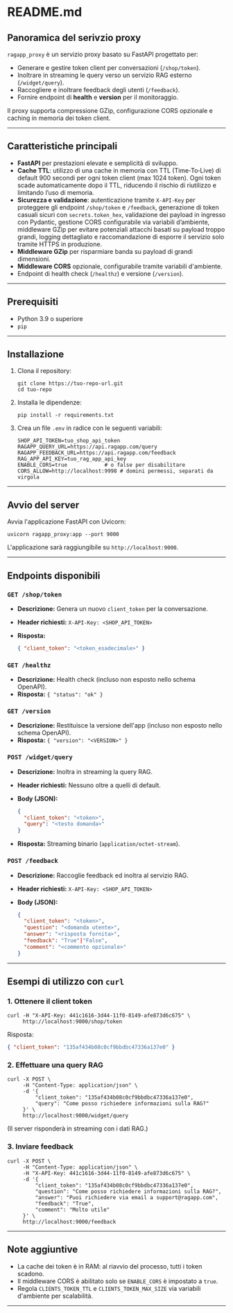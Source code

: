 # README.md

## Panoramica del serivzio proxy

`ragapp_proxy` è un servizio proxy basato su FastAPI progettato per:

* Generare e gestire token client per conversazioni (`/shop/token`).
* Inoltrare in streaming le query verso un servizio RAG esterno (`/widget/query`).
* Raccogliere e inoltrare feedback degli utenti (`/feedback`).
* Fornire endpoint di **health** e **version** per il monitoraggio.

Il proxy supporta compressione GZip, configurazione CORS opzionale e caching in memoria dei token client.

---

## Caratteristiche principali

* **FastAPI** per prestazioni elevate e semplicità di sviluppo.
* **Cache TTL**: utilizzo di una cache in memoria con TTL (Time‑To‑Live) di default 900 secondi per ogni token client (max 1024 token). Ogni token scade automaticamente dopo il TTL, riducendo il rischio di riutilizzo e limitando l’uso di memoria.
* **Sicurezza e validazione**: autenticazione tramite `X-API-Key` per proteggere gli endpoint `/shop/token` e `/feedback`, generazione di token casuali sicuri con `secrets.token_hex`, validazione dei payload in ingresso con Pydantic, gestione CORS configurabile via variabili d’ambiente, middleware GZip per evitare potenziali attacchi basati su payload troppo grandi, logging dettagliato e raccomandazione di esporre il servizio solo tramite HTTPS in produzione.
* **Middleware GZip** per risparmiare banda su payload di grandi dimensioni.
* **Middleware CORS** opzionale, configurabile tramite variabili d'ambiente.
* Endpoint di health check (`/healthz`) e versione (`/version`).

---

## Prerequisiti

* Python 3.9 o superiore
* `pip`

---

## Installazione

1. Clona il repository:

   ```shell
   git clone https://tuo-repo-url.git
   cd tuo-repo
   ```

2. Installa le dipendenze:

   ```shell
   pip install -r requirements.txt
   ```

3. Crea un file `.env` in radice con le seguenti variabili:

   ```dotenv
   SHOP_API_TOKEN=tuo_shop_api_token
   RAGAPP_QUERY_URL=https://api.ragapp.com/query
   RAGAPP_FEEDBACK_URL=https://api.ragapp.com/feedback
   RAG_APP_API_KEY=tuo_rag_app_api_key
   ENABLE_CORS=true            # o false per disabilitare
   CORS_ALLOW=http://localhost:9998 # domini permessi, separati da virgola
   ```

---

## Avvio del server

Avvia l'applicazione FastAPI con Uvicorn:

```shell
uvicorn ragapp_proxy:app --port 9000
```

L'applicazione sarà raggiungibile su `http://localhost:9000`.

---

## Endpoints disponibili

### `GET /shop/token`

* **Descrizione:** Genera un nuovo `client_token` per la conversazione.
* **Header richiesti:** `X-API-Key: <SHOP_API_TOKEN>`
* **Risposta:**

  ```json
  { "client_token": "<token_esadecimale>" }
  ```

### `GET /healthz`

* **Descrizione:** Health check (incluso non esposto nello schema OpenAPI).
* **Risposta:** `{ "status": "ok" }`

### `GET /version`

* **Descrizione:** Restituisce la versione dell'app (incluso non esposto nello schema OpenAPI).
* **Risposta:** `{ "version": "<VERSION>" }`

### `POST /widget/query`

* **Descrizione:** Inoltra in streaming la query RAG.
* **Header richiesti:** Nessuno oltre a quelli di default.
* **Body (JSON):**

  ```json
  {
    "client_token": "<token>",
    "query": "<testo domanda>"
  }
  ```
* **Risposta:** Streaming binario (`application/octet-stream`).

### `POST /feedback`

* **Descrizione:** Raccoglie feedback ed inoltra al servizio RAG.
* **Header richiesti:** `X-API-Key: <SHOP_API_TOKEN>`
* **Body (JSON):**

  ```json
  {
    "client_token": "<token>",
    "question": "<domanda utente>",
    "answer": "<risposta fornita>",
    "feedback": "True"|"False",
    "comment": "<commento opzionale>"
  }
  ```

---

## Esempi di utilizzo con `curl`

### 1. Ottenere il client token

```shell
curl -H "X-API-Key: 441c1616-3d44-11f0-8149-afe873d6c675" \
     http://localhost:9000/shop/token
```

Risposta:

```json
{ "client_token": "135af434b08c0cf9bbdbc47336a137e0" }
```

### 2. Effettuare una query RAG

```shell
curl -X POST \
     -H "Content-Type: application/json" \
     -d '{
         "client_token": "135af434b08c0cf9bbdbc47336a137e0",
         "query": "Come posso richiedere informazioni sulla RAG?"
     }' \
     http://localhost:9000/widget/query
```

(Il server risponderà in streaming con i dati RAG.)

### 3. Inviare feedback

```shell
curl -X POST \
     -H "Content-Type: application/json" \
     -H "X-API-Key: 441c1616-3d44-11f0-8149-afe873d6c675" \
     -d '{
         "client_token": "135af434b08c0cf9bbdbc47336a137e0",
         "question": "Come posso richiedere informazioni sulla RAG?",
         "answer": "Puoi richiedere via email a support@ragapp.com",
         "feedback": "True",
         "comment": "Molto utile"
     }' \
     http://localhost:9000/feedback
```

---

## Note aggiuntive

* La cache dei token è in RAM: al riavvio del processo, tutti i token scadono.
* Il middleware CORS è abilitato solo se `ENABLE_CORS` è impostato a `true`.
* Regola `CLIENTS_TOKEN_TTL` e `CLIENTS_TOKEN_MAX_SIZE` via variabili d'ambiente per scalabilità.

---

